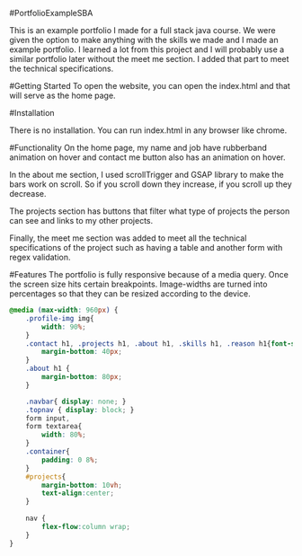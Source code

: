 #PortfolioExampleSBA

This is an example portfolio I made for a full stack java course. We were given the option to make anything with the skills we made and I made an example portfolio. I learned a lot from this project and I will probably use a similar portfolio later without the meet me section. I added that part to meet the technical specifications. 

#Getting Started 
To open the website, you can open the index.html and that will serve as the home page. 

#Installation 

There is no installation. You can run index.html in any browser like chrome. 

#Functionality 
On the home page, my name and job have rubberband animation on hover and contact me button also has an animation on hover. 

In the about me section, I used scrollTrigger and GSAP library to make the bars work on scroll. So if you scroll down they increase, if you scroll up they decrease. 

The projects section has buttons that filter what type of projects the person can see and links to my other projects. 

Finally, the meet me section was added to meet all the technical specifications of the project such as having a table and another form with regex validation. 

#Features 
The portfolio is fully responsive because of a media query. Once the screen size hits certain breakpoints. Image-widths are turned into percentages so that they can be resized according to the device. 

```css
@media (max-width: 960px) {
	.profile-img img{
		width: 90%;
	}
	.contact h1, .projects h1, .about h1, .skills h1, .reason h1{font-size: 4rem;
		margin-bottom: 40px;
	}
	.about h1 {
		margin-bottom: 80px;
	}

	.navbar{ display: none; }
	.topnav { display: block; }
	form input,
	form textarea{
		width: 80%;
	}
	.container{
		padding: 0 8%;
	}
	#projects{
		margin-bottom: 10vh;
		text-align:center;
	}
  
	nav {
		flex-flow:column wrap;
	}
}
```
